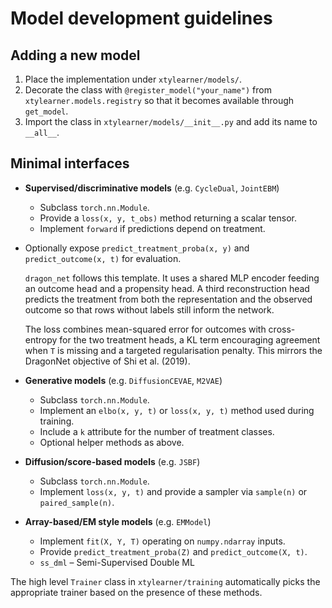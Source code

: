 # Model development guidelines

## Adding a new model

1. Place the implementation under `xtylearner/models/`.
2. Decorate the class with `@register_model("your_name")` from
   `xtylearner.models.registry` so that it becomes available through
   `get_model`.
3. Import the class in `xtylearner/models/__init__.py` and add its name to
   `__all__`.

## Minimal interfaces

- **Supervised/discriminative models** (e.g. `CycleDual`, `JointEBM`)
  - Subclass `torch.nn.Module`.
  - Provide a `loss(x, y, t_obs)` method returning a scalar tensor.
  - Implement `forward` if predictions depend on treatment.
- Optionally expose `predict_treatment_proba(x, y)` and
    `predict_outcome(x, t)` for evaluation.

  `dragon_net` follows this template. It uses a shared MLP encoder feeding an
  outcome head and a propensity head. A third reconstruction head predicts the
  treatment from both the representation and the observed outcome so that rows
  without labels still inform the network.

  The loss combines mean-squared error for outcomes with cross-entropy for the
  two treatment heads, a KL term encouraging agreement when `T` is missing and a
  targeted regularisation penalty. This mirrors the DragonNet objective of Shi
  et al. (2019).

- **Generative models** (e.g. `DiffusionCEVAE`, `M2VAE`)
  - Subclass `torch.nn.Module`.
  - Implement an `elbo(x, y, t)` or `loss(x, y, t)` method used during training.
  - Include a `k` attribute for the number of treatment classes.
  - Optional helper methods as above.

- **Diffusion/score-based models** (e.g. `JSBF`)
  - Subclass `torch.nn.Module`.
  - Implement `loss(x, y, t)` and provide a sampler via `sample(n)` or
    `paired_sample(n)`.

- **Array-based/EM style models** (e.g. `EMModel`)
  - Implement `fit(X, Y, T)` operating on `numpy.ndarray` inputs.
  - Provide `predict_treatment_proba(Z)` and `predict_outcome(X, t)`.
  - `ss_dml` – Semi-Supervised Double ML

The high level `Trainer` class in `xtylearner/training` automatically picks the
appropriate trainer based on the presence of these methods.
